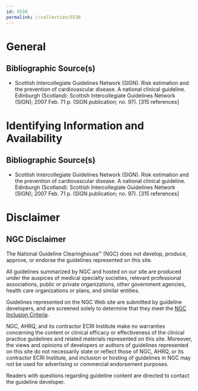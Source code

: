 ```yaml
---
id: 5530
permalink: /:collection/5530
---
```


# General

## Bibliographic Source(s)

- Scottish Intercollegiate Guidelines Network (SIGN). Risk estimation and the prevention of cardiovascular disease. A national clinical guideline. Edinburgh (Scotland): Scottish Intercollegiate Guidelines Network (SIGN); 2007 Feb. 71 p. (SIGN publication; no. 97). [315 references]

# Identifying Information and Availability

## Bibliographic Source(s)

- Scottish Intercollegiate Guidelines Network (SIGN). Risk estimation and the prevention of cardiovascular disease. A national clinical guideline. Edinburgh (Scotland): Scottish Intercollegiate Guidelines Network (SIGN); 2007 Feb. 71 p. (SIGN publication; no. 97). [315 references]

# Disclaimer

## NGC Disclaimer

The National Guideline Clearinghouse™ (NGC) does not develop, produce, approve, or endorse the guidelines represented on this site.

All guidelines summarized by NGC and hosted on our site are produced under the auspices of medical specialty societies, relevant professional associations, public or private organizations, other government agencies, health care organizations or plans, and similar entities.

Guidelines represented on the NGC Web site are submitted by guideline developers, and are screened solely to determine that they meet the [NGC Inclusion Criteria](/help-and-about/summaries/inclusion-criteria).

NGC, AHRQ, and its contractor ECRI Institute make no warranties concerning the content or clinical efficacy or effectiveness of the clinical practice guidelines and related materials represented on this site. Moreover, the views and opinions of developers or authors of guidelines represented on this site do not necessarily state or reflect those of NGC, AHRQ, or its contractor ECRI Institute, and inclusion or hosting of guidelines in NGC may not be used for advertising or commercial endorsement purposes.

Readers with questions regarding guideline content are directed to contact the guideline developer.

